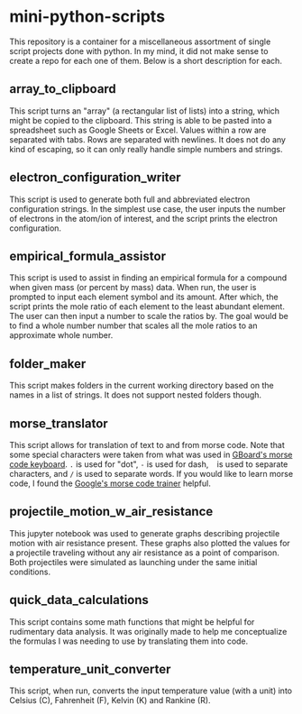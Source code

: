 # mini-python-scripts

This repository is a container for a miscellaneous assortment of single script projects done with python.
In my mind, it did not make sense to create a repo for each one of them. 
Below is a short description for each.

## array_to_clipboard

This script turns an "array" (a rectangular list of lists) into a string, which might be copied to the clipboard. 
This string is able to be pasted into a spreadsheet such as Google Sheets or Excel.
Values within a row are separated with tabs. Rows are separated with newlines. 
It does not do any kind of escaping, so it can only really handle simple numbers and strings. 

## electron_configuration_writer

This script is used to generate both full and abbreviated electron configuration strings. 
In the simplest use case, the user inputs the number of electrons in the atom/ion of interest, and the script prints the electron configuration.

## empirical_formula_assistor

This script is used to assist in finding an empirical formula for a compound when given mass (or percent by mass) data. 
When run, the user is prompted to input each element symbol and its amount. 
After which, the script prints the mole ratio of each element to the least abundant element. The user can then input a number to scale the ratios by. 
The goal would be to find a whole number number that scales all the mole ratios to an approximate whole number.

## folder_maker

This script makes folders in the current working directory based on the names in a list of strings. It does not support nested folders though. 

## morse_translator

This script allows for translation of text to and from morse code. Note that some special characters were taken from what was used in [GBoard's morse code keyboard](https://support.google.com/accessibility/android/answer/9011881?hl=en&co=GENIE.Platform%3DAndroid).
`.` is used for "dot", `-` is used for dash, ` ` is used to separate characters, and `/` is used to separate words.
If you would like to learn morse code, I found the [Google's morse code trainer](https://morse.withgoogle.com/learn/) helpful.

## projectile_motion_w_air_resistance

This jupyter notebook was used to generate graphs describing projectile motion with air resistance present. 
These graphs also plotted the values for a projectile traveling without any air resistance as a point of comparison.
Both projectiles were simulated as launching under the same initial conditions.

## quick_data_calculations

This script contains some math functions that might be helpful for rudimentary data analysis. It was originally made to help me conceptualize the formulas I was needing to use by translating them into code. 

## temperature_unit_converter

This script, when run, converts the input temperature value (with a unit) into Celsius (C), Fahrenheit (F), Kelvin (K) and Rankine (R). 

